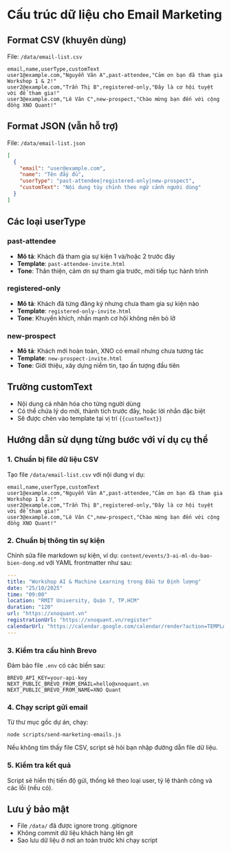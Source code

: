 # Cấu trúc dữ liệu cho Email Marketing

## Format CSV (khuyên dùng)
File: `/data/email-list.csv`

```csv
email,name,userType,customText
user1@example.com,"Nguyễn Văn A",past-attendee,"Cảm ơn bạn đã tham gia Workshop 1 & 2!"
user2@example.com,"Trần Thị B",registered-only,"Đây là cơ hội tuyệt vời để tham gia!"
user3@example.com,"Lê Văn C",new-prospect,"Chào mừng bạn đến với cộng đồng XNO Quant!"
```

## Format JSON (vẫn hỗ trợ)
File: `/data/email-list.json`

```json
[
  {
    "email": "user@example.com",
    "name": "Tên đầy đủ", 
    "userType": "past-attendee|registered-only|new-prospect",
    "customText": "Nội dung tùy chỉnh theo ngữ cảnh người dùng"
  }
]
```

## Các loại userType

### past-attendee
- **Mô tả**: Khách đã tham gia sự kiện 1 và/hoặc 2 trước đây
- **Template**: `past-attendee-invite.html`
- **Tone**: Thân thiện, cảm ơn sự tham gia trước, mời tiếp tục hành trình

### registered-only  
- **Mô tả**: Khách đã từng đăng ký nhưng chưa tham gia sự kiện nào
- **Template**: `registered-only-invite.html`
- **Tone**: Khuyến khích, nhấn mạnh cơ hội không nên bỏ lỡ

### new-prospect
- **Mô tả**: Khách mới hoàn toàn, XNO có email nhưng chưa tương tác
- **Template**: `new-prospect-invite.html`  
- **Tone**: Giới thiệu, xây dựng niềm tin, tạo ấn tượng đầu tiên

## Trường customText
- Nội dung cá nhân hóa cho từng người dùng
- Có thể chứa lý do mời, thành tích trước đây, hoặc lời nhắn đặc biệt
- Sẽ được chèn vào template tại vị trí `{{customText}}`

## Hướng dẫn sử dụng từng bước với ví dụ cụ thể

### 1. Chuẩn bị file dữ liệu CSV

Tạo file `/data/email-list.csv` với nội dung ví dụ:
```csv
email,name,userType,customText
user1@example.com,"Nguyễn Văn A",past-attendee,"Cảm ơn bạn đã tham gia Workshop 1 & 2!"
user2@example.com,"Trần Thị B",registered-only,"Đây là cơ hội tuyệt vời để tham gia!"
user3@example.com,"Lê Văn C",new-prospect,"Chào mừng bạn đến với cộng đồng XNO Quant!"
```

### 2. Chuẩn bị thông tin sự kiện

Chỉnh sửa file markdown sự kiện, ví dụ: `content/events/3-ai-ml-du-bao-bien-dong.md` với YAML frontmatter như sau:
```yaml
---
title: "Workshop AI & Machine Learning trong Đầu tư Định lượng"
date: "25/10/2025"
time: "09:00"
location: "RMIT University, Quận 7, TP.HCM"
duration: "120"
url: "https://xnoquant.vn"
registrationUrl: "https://xnoquant.vn/register"
calendarUrl: "https://calendar.google.com/calendar/render?action=TEMPLATE&text=Workshop%20AI%20%26%20ML%20XNO%20Quant"
---
```

### 3. Kiểm tra cấu hình Brevo

Đảm bảo file `.env` có các biến sau:
```
BREVO_API_KEY=your-api-key
NEXT_PUBLIC_BREVO_FROM_EMAIL=hello@xnoquant.vn
NEXT_PUBLIC_BREVO_FROM_NAME=XNO Quant
```

### 4. Chạy script gửi email

Từ thư mục gốc dự án, chạy:
```
node scripts/send-marketing-emails.js
```

Nếu không tìm thấy file CSV, script sẽ hỏi bạn nhập đường dẫn file dữ liệu.

### 5. Kiểm tra kết quả

Script sẽ hiển thị tiến độ gửi, thống kê theo loại user, tỷ lệ thành công và các lỗi (nếu có).

## Lưu ý bảo mật
- File `/data/` đã được ignore trong .gitignore
- Không commit dữ liệu khách hàng lên git
- Sao lưu dữ liệu ở nơi an toàn trước khi chạy script